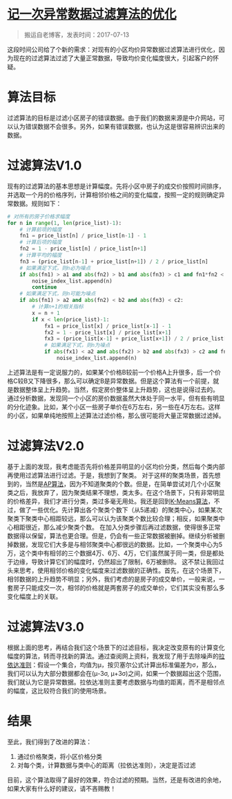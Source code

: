 # [记一次异常数据过滤算法的优化](https://github.com/zzy131250/gitblog/issues/19)

> 搬运自老博客，发表时间：2017-07-13

这段时间公司给了个新的需求：对现有的小区均价异常数据过滤算法进行优化，因为现在的过滤算法过滤了大量正常数据，导致均价变化幅度很大，引起客户的怀疑。

# 算法目标
过滤算法的目标是过滤小区房子的错误数据。由于我们的数据来源是中介网站，可以认为错误数据不会很多。另外，如果有错误数据，也认为这是很容易辨识出来的数据。

# 过滤算法V1.0
现有的过滤算法的基本思想是计算幅度。先将小区中房子的成交价按照时间排序，并选取一个月的价格序列，计算相邻价格之间的变化幅度，按照一定的规则确定异常数据。规则如下：
```Python
# 对所有的房子价格求幅度
for n in range(1, len(price_list)-1):
    # 计算前项的幅度
    fn1 = price_list[n] / price_list[n-1] - 1
    # 计算后项的幅度
    fn2 = 1 - price_list[n] / price_list[n+1]
    # 计算平均的幅度
    fn3 = (price_list[n-1] + price_list[n+1]) / 2 / price_list[n]
    # 如果满足下式，则n必为噪点
    if abs(fn1) > a1 and abs(fn2) > b1 and abs(fn3) > c1 and fn1*fn2 < 0:
        noise_index_list.append(n)
        continue
    # 如果满足下式，则n可能为噪点
    if abs(fn1) > a2 and abs(fn2) < b2 and abs(fn3) < c2:
        # 计算n+1的相关指标
        x = n + 1
        if x < len(price_list)-1:
            fx1 = price_list[x] / price_list[x-1] - 1
            fx2 = 1 - price_list[x] / price_list[x+1]
            fx3 = (price_list[x-1] + price_list[x+1]) / 2 / price_list[x]
            # 如果满足下式，则n为噪点
            if abs(fx1) < a2 and abs(fx2) > b2 and abs(fx3) > c2 and fn1*fx2 < 0:
                noise_index_list.append(n)
```

上述算法是有一定说服力的，如果某个价格B较前一个价格A上升很多，后一个价格C较B又下降很多，那么可以确定B是异常数据。但是这个算法有一个前提，就是数据整体呈上升趋势。当然，假定房价整体呈上升趋势，这也是说得过去的。
通过分析数据，发现同一个小区的房价数据虽然大体处于同一水平，但有些有明显的分化迹象。比如，某个小区一些房子单价在6万左右，另一些在4万左右。这样的小区，如果单纯地按照上述算法过滤价格，那么很可能将大量正常数据过滤掉。

# 过滤算法V2.0
基于上面的发现，我考虑能否先将价格差异明显的小区均价分类，然后每个类内部再使用过滤算法进行过滤。于是，我想到了聚类。
对于这样的聚类场景，首先想到的，当然是[AP算法](https://en.wikipedia.org/wiki/Affinity_propagation)，因为不知道聚类的个数。但是，在简单尝试对几个小区聚类之后，我放弃了，因为聚类结果不理想，类太多。在这个场景下，只有非常明显的价格差异，我们才进行分类，类过多毫无用处。我还是回到[K-Means算法](https://zh.wikipedia.org/wiki/K-%E5%B9%B3%E5%9D%87%E7%AE%97%E6%B3%95)，不过，做了一些优化。先计算出各个聚类个数下（从5递减）的聚类中心，如果某次聚类下聚类中心相距较远，那么可以认为该聚类个数比较合理；相反，如果聚类中心相距很近，那么减少聚类个数。
在加入分类步骤后再过滤数据，使得很多正常数据得以保留，算法也更合理。但是，仍会有一些正常数据被删掉。继续分析被删掉数据，发现它们大多是与相邻聚类中心都很远的数据。比如，一个聚类中心为5万，这个类中有相邻的三个数据4万、6万、4万，它们虽然属于同一类，但是都处于边缘，导致计算它们的幅度时，仍然超出了限制，6万被删除。
这不禁让我回过头来思考，使用相邻价格的变化幅度来过滤数据的正确性。首先，在这个场景下，相邻数据的上升趋势不明显；另外，我们考虑的是房子的成交单价，一般来说，一套房子只能成交一次，相邻的价格就是两套房子的成交单价，它们其实没有那么多变化幅度上的关联。

# 过滤算法V3.0
根据上面的思考，再结合我们这个场景下的过滤目标，我决定改变原有的计算变化幅度的算法，转而寻找新的算法。通过查阅网上资料，我发现了用于去除噪声的[拉依达准则](https://baike.baidu.com/item/%E6%8B%89%E4%BE%9D%E8%BE%BE%E5%87%86%E5%88%99)：假设一个集合，均值为μ，按贝塞尔公式计算出标准偏差为σ，那么，我们可以认为大部分数据都会在(μ-3σ, μ+3σ)之间，如果一个数据超出这个范围，我们就认为它是异常数据。拉依达准则主要考虑数据与均值的距离，而不是相邻点的幅度，这比较符合我们的使用场景。

# 结果
至此，我们得到了改进的算法：

1. 通过价格聚类，将小区价格分类
2. 对每个类，计算数据与类中心的距离（拉依达准则），决定是否过滤

目前，这个算法取得了最好的效果，符合过滤的预期。当然，还是有改进的余地，如果大家有什么好的建议，请不吝赐教！